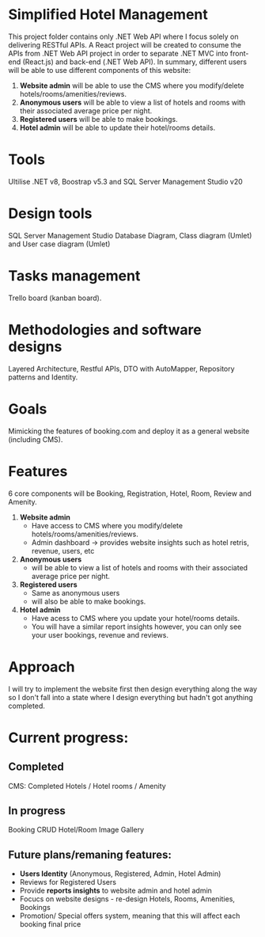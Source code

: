 # Simplified Hotel Management
 This project folder contains only .NET Web API where I focus solely on delivering RESTful APIs. A React project will be created to consume the APIs from .NET Web API project in order to separate .NET MVC into front-end (React.js) and back-end (.NET Web API).
 In summary, different users will be able to use different components of this website: 
 1. __Website admin__ will be able to use the CMS where you modify/delete hotels/rooms/amenities/reviews.
 2. __Anonymous users__ will be able to view a list of hotels and rooms with their associated average price per night.
 3. __Registered users__ will be able to make bookings.
 4. __Hotel admin__ will be able to update their hotel/rooms details.

# Tools
Ultilise .NET v8, Boostrap v5.3 and SQL Server Management Studio v20

# Design tools
SQL Server Management Studio Database Diagram, Class diagram (Umlet) and User case diagram (Umlet)

# Tasks management
Trello board (kanban board).

# Methodologies and software designs
Layered Architecture, Restful APIs, DTO with AutoMapper, Repository patterns and Identity.

# Goals
Mimicking the features of booking.com and deploy it as a general website (including CMS).

# Features
6 core components will be Booking, Registration, Hotel, Room, Review and Amenity.
 1. __Website admin__
     - Have access to CMS where you modify/delete hotels/rooms/amenities/reviews.
     - Admin dashboard -> provides website insights such as hotel retris, revenue, users, etc
 4. __Anonymous users__
     - will be able to view a list of hotels and rooms with their associated average price per night.
 6. __Registered users__
     - Same as anonymous users
     - will also be able to make bookings.       
 8. __Hotel admin__
     - Have acess to CMS where you update your hotel/rooms details.
     - You will have a similar report insights however, you can only see your user bookings, revenue and reviews.
       
# Approach
I will try to implement the website first then design everything along the way so I don't fall into a state where I design everything but hadn't got anything completed.

# Current progress:
## Completed
CMS: Completed Hotels / Hotel rooms / Amenity

## In progress
Booking CRUD
Hotel/Room Image Gallery

## Future plans/remaning features: 
- __Users Identity__ (Anonymous, Registered, Admin, Hotel Admin)
- Reviews for Registered Users
- Provide __reports insights__ to website admin and hotel admin
- Focucs on website designs - re-design Hotels, Rooms, Amenities, Bookings
- Promotion/ Special offers system, meaning that this will affect each booking final price

  

